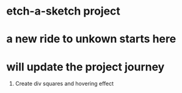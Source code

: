 # etch-a-sketch project
# a new ride to unkown starts here
# will update the project journey
1. Create div squares and hovering effect
